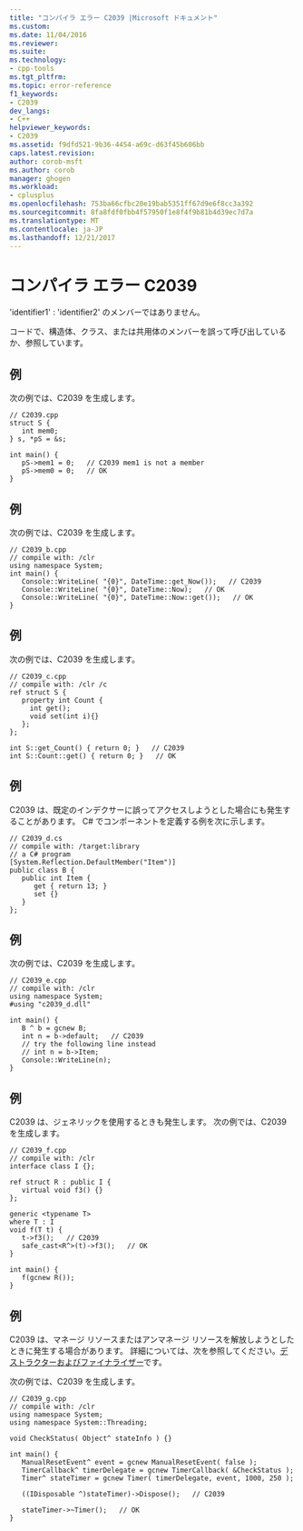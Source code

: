 ```yaml
---
title: "コンパイラ エラー C2039 |Microsoft ドキュメント"
ms.custom: 
ms.date: 11/04/2016
ms.reviewer: 
ms.suite: 
ms.technology:
- cpp-tools
ms.tgt_pltfrm: 
ms.topic: error-reference
f1_keywords:
- C2039
dev_langs:
- C++
helpviewer_keywords:
- C2039
ms.assetid: f9dfd521-9b36-4454-a69c-d63f45b606bb
caps.latest.revision: 
author: corob-msft
ms.author: corob
manager: ghogen
ms.workload:
- cplusplus
ms.openlocfilehash: 753ba66cfbc20e19bab5351ff67d9e6f8cc3a392
ms.sourcegitcommit: 8fa8fdf0fbb4f57950f1e8f4f9b81b4d39ec7d7a
ms.translationtype: MT
ms.contentlocale: ja-JP
ms.lasthandoff: 12/21/2017
---
```

# <a name="compiler-error-c2039"></a>コンパイラ エラー C2039
'identifier1' : 'identifier2' のメンバーではありません。  
  
 コードで、構造体、クラス、または共用体のメンバーを誤って呼び出しているか、参照しています。  
  
## <a name="example"></a>例  
 次の例では、C2039 を生成します。  
  
```  
// C2039.cpp  
struct S {  
   int mem0;  
} s, *pS = &s;  
  
int main() {  
   pS->mem1 = 0;   // C2039 mem1 is not a member  
   pS->mem0 = 0;   // OK  
}  
```  
  
## <a name="example"></a>例  
 次の例では、C2039 を生成します。  
  
```  
// C2039_b.cpp  
// compile with: /clr  
using namespace System;  
int main() {  
   Console::WriteLine( "{0}", DateTime::get_Now());   // C2039  
   Console::WriteLine( "{0}", DateTime::Now);   // OK  
   Console::WriteLine( "{0}", DateTime::Now::get());   // OK  
}  
```  
  
## <a name="example"></a>例  
 次の例では、C2039 を生成します。  
  
```  
// C2039_c.cpp  
// compile with: /clr /c  
ref struct S {  
   property int Count {  
     int get();  
     void set(int i){}  
   };  
};  
  
int S::get_Count() { return 0; }   // C2039  
int S::Count::get() { return 0; }   // OK  
```  
  
## <a name="example"></a>例  
 C2039 は、既定のインデクサーに誤ってアクセスしようとした場合にも発生することがあります。 C# でコンポーネントを定義する例を次に示します。  
  
```  
// C2039_d.cs  
// compile with: /target:library  
// a C# program  
[System.Reflection.DefaultMember("Item")]  
public class B {  
   public int Item {  
      get { return 13; }  
      set {}  
   }  
};  
```  
  
## <a name="example"></a>例  
 次の例では、C2039 を生成します。  
  
```  
// C2039_e.cpp  
// compile with: /clr  
using namespace System;  
#using "c2039_d.dll"  
  
int main() {  
   B ^ b = gcnew B;  
   int n = b->default;   // C2039  
   // try the following line instead  
   // int n = b->Item;  
   Console::WriteLine(n);  
}  
```  
  
## <a name="example"></a>例  
 C2039 は、ジェネリックを使用するときも発生します。 次の例では、C2039 を生成します。  
  
```  
// C2039_f.cpp  
// compile with: /clr  
interface class I {};  
  
ref struct R : public I {  
   virtual void f3() {}  
};  
  
generic <typename T>  
where T : I  
void f(T t) {  
   t->f3();   // C2039  
   safe_cast<R^>(t)->f3();   // OK  
}  
  
int main() {  
   f(gcnew R());  
}  
```  
  
## <a name="example"></a>例  
 C2039 は、マネージ リソースまたはアンマネージ リソースを解放しようとしたときに発生する場合があります。 詳細については、次を参照してください。[デストラクターおよびファイナライザー](../../dotnet/how-to-define-and-consume-classes-and-structs-cpp-cli.md#BKMK_Destructors_and_finalizers)です。  
  
 次の例では、C2039 を生成します。  
  
```  
// C2039_g.cpp  
// compile with: /clr  
using namespace System;  
using namespace System::Threading;  
  
void CheckStatus( Object^ stateInfo ) {}  
  
int main() {  
   ManualResetEvent^ event = gcnew ManualResetEvent( false );     
   TimerCallback^ timerDelegate = gcnew TimerCallback( &CheckStatus );  
   Timer^ stateTimer = gcnew Timer( timerDelegate, event, 1000, 250 );  
  
   ((IDisposable ^)stateTimer)->Dispose();   // C2039  
  
   stateTimer->~Timer();   // OK  
}  
```